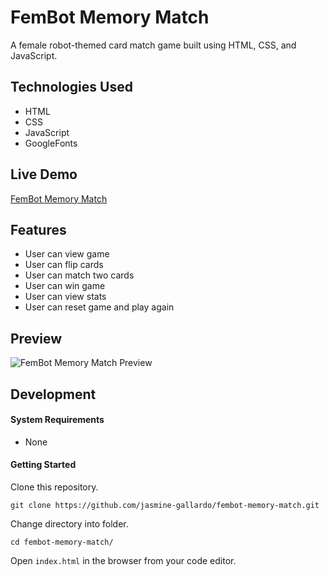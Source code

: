 # FemBot Memory Match
A female robot-themed card match game built using HTML, CSS, and JavaScript.

## Technologies Used
- HTML
- CSS
- JavaScript
- GoogleFonts

## Live Demo

[FemBot Memory Match](https://memory-match.jasminegallardo.com/ "FemBot Memory Match")

## Features

- User can view game
- User can flip cards
- User can match two cards
- User can win game
- User can view stats
- User can reset game and play again

## Preview
![FemBot Memory Match Preview](assets/images/live-demo-fembot-memory-match.gif "FemBot Memory Match Preview")

## Development

#### System Requirements
- None

#### Getting Started

Clone this repository.
``` shell
git clone https://github.com/jasmine-gallardo/fembot-memory-match.git
```

Change directory into folder.
```shell
cd fembot-memory-match/
```

Open `index.html` in the browser from your code editor.
